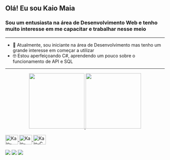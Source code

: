 ## Olá! Eu sou Kaio Maia
### Sou um entusiasta na área de Desenvolvimento Web e tenho muito interesse em me capacitar e trabalhar nesse meio
____
- 🔭 Atualmente, sou iniciante na área de Desenvolvimento mas tenho um grande interesse em começar a utilizar
- 🤓 Estou aperfeiçoando C#, aprendendo um pouco sobre o funcionamento de API e SQL
____

<!-- Cards de Status e linguagens -->
<div align="center">
  <a href="https://github.com/KaioMR">
  <img height="175em" src="https://github-readme-stats.vercel.app/api?username=KaioMR&show_icons=true&theme=aura&include_all_commits=true&count_private=true"/>
  <img height="175em" src="https://github-readme-stats.vercel.app/api/top-langs/?username=KaioMR&layout=compact&langs_count=7&theme=aura"/>
</div>

<!-- Imagem das Linguagens -->
<div style="display: inline_block"><br>
  <img align="center" alt="Kaio-Csharp" height="30" width="40" src="https://cdn.jsdelivr.net/gh/devicons/devicon/icons/csharp/csharp-plain.svg">
  <img align="center" alt="Kaio-C++" height="30" width="40" src="https://cdn.jsdelivr.net/gh/devicons/devicon/icons/cplusplus/cplusplus-plain.svg">
  <img align="center" alt="Kaio-C" height="30" width="40" src="https://cdn.jsdelivr.net/gh/devicons/devicon/icons/c/c-plain.svg">
</div>

<!-- Imagem das Redes Sociais e Contato -->
<div style="display: inline_block"><br>
  <a href="https://www.instagram.com/kaiomr_/" target="_blank"><img src="https://img.shields.io/badge/-Instagram-%23E4405F?style=for-the-badge&logo=instagram&logoColor=white" target="_blank"></a>
  <a href = "mailto:kaiomr.contato@gmail.com"><img src="https://img.shields.io/badge/-Gmail-%23333?style=for-the-badge&logo=gmail&logoColor=white" target="_blank"></a>
  <a href="https://www.linkedin.com/in/kaio-maia-01ab25191/" target="_blank"><img src="https://img.shields.io/badge/-LinkedIn-%230077B5?style=for-the-badge&logo=linkedin&logoColor=white" target="_blank"></a> 
</div>

